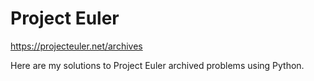 # Project Euler
https://projecteuler.net/archives

Here are my solutions to Project Euler archived problems using Python.
